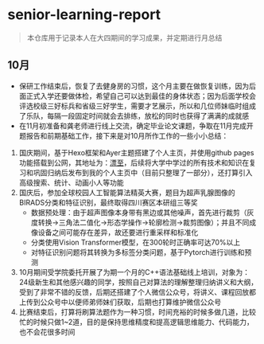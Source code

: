 # senior-learning-report
> 本仓库用于记录本人在大四期间的学习成果，并定期进行月总结

## 10月

* 保研工作结束后，恢复了去健身房的习惯，这个月主要在做恢复训练，因为后面正式入学还要做体检，希望自己可以达到最佳的身体状态；因为后面学校会评选校级三好标兵和省级三好学生，需要才艺展示，所以和几位师妹临时组成了乐队，每隔一段固定时间就会去排练，放松的同时也获得了满满的成就感
* 在11月初准备和龚老师进行线上交流，确定毕业论文课题，争取在11月完成开题报告和前期基础工作，接下来是对10月所作工作的一些小小总结：

1. 国庆期间，基于Hexo框架和Ayer主题搭建了个人主页，并使用github pages功能搭载到公网，其地址为：[漂至](https://roystercdd.github.io/)，后续将大学中学过的所有技术和知识在复习和巩固归纳后发布到我的个人主页中（目前只整理了一部分），还打算引入高级搜索、统计、动画小人等功能
2. 国庆后，参加全球校园人工智能算法精英大赛，题目为超声乳腺图像的BIRADS分类和特征识别，最终取得四川赛区本研组三等奖
   * 数据预处理：由于超声图像本身带有黑边或其他噪声，首先进行裁剪（灰度转换→三角法二值化→形态学操作→轮廓检测→裁剪图像）；并且不同成像设备之间可能存在差异，故还要进行重采样和标准化
   * 分类使用Vision Transformer模型，在300轮时正确率可达70%以上
   * 对特征识别问题将其转换为多标签分类问题，基于Pytorch进行训练和预测
3. 10月期间受学院委托开展了为期一个月的C++语法基础线上培训，对象为：24级新生和其他感兴趣的同学，按照自己对算法的理解整理归纳讲义和大纲，受到了非常不错的反馈，后期还搭建了个人微信公众号，将讲义、课程回放都上传到公众号中以便师弟师妹们获取，后期也打算维护微信公众号
4. 比赛结束后，打算将刷算法题作为一种习惯，时间充裕的时候多做几道，比较忙的时候只做1~2道，目的是保持思维精度和提高逻辑思维能力、代码能力，也不会花很多时间

